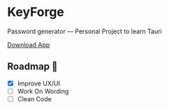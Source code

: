 # KeyForge

Password generator — Personal Project to learn Tauri

[Download App](https://github.com/JeromeDevillers/PassPilot/releases/download/poc/PassPilot_0.0.0_x64.dmg)

## Roadmap 🚧

- [x] Improve UX/UI
- [ ] Work On Wording
- [ ] Clean Code
